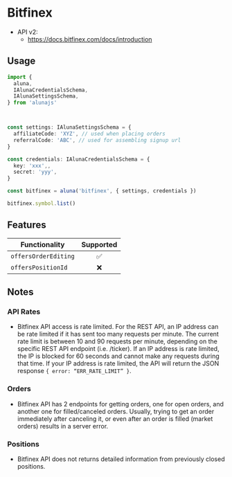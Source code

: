 # Bitfinex

 - API v2:
    - https://docs.bitfinex.com/docs/introduction

## Usage

```ts
import {
  aluna,
  IAlunaCredentialsSchema,
  IAlunaSettingsSchema,
} from 'alunajs'



const settings: IAlunaSettingsSchema = {
  affiliateCode: 'XYZ', // used when placing orders
  referralCode: 'ABC', // used for assembling signup url
}

const credentials: IAlunaCredentialsSchema = {
  key: 'xxx',,
  secret: 'yyy',
}

const bitfinex = aluna('bitfinex', { settings, credentials })

bitfinex.symbol.list()
```

## Features

| Functionality | Supported |
| -- | :-: |
| `offersOrderEditing` | ✅ |
| `offersPositionId` | ❌ |


## Notes

### API Rates
 - Bitfinex API access is rate limited. For the REST API, an IP address can be rate limited if it has sent too many requests per minute. The current rate limit is between 10 and 90 requests per minute, depending on the specific REST API endpoint (i.e. /ticker). If an IP address is rate limited, the IP is blocked for 60 seconds and cannot make any requests during that time. If your IP address is rate limited, the API will return the JSON response `{ error: “ERR_RATE_LIMIT” }`.

### Orders
 - Bitfinex API has 2 endpoints for getting orders, one for open orders, and another one for filled/canceled orders. Usually, trying to get an order immediately after canceling it, or even after an order is filled (market orders) results in a server error.

### Positions
 - Bitfinex API does not returns detailed information from  previously closed positions.
